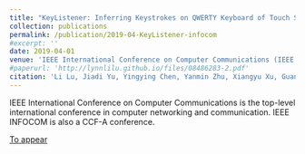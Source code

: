 ```yaml
---
title: "KeyListener: Inferring Keystrokes on QWERTY Keyboard of Touch Screen through Acoustic Signals"
collection: publications
permalink: /publication/2019-04-KeyListener-infocom
#excerpt: ''
date: 2019-04-01
venue: 'IEEE International Conference on Computer Communications (IEEE INFOCOM 2019)'
#paperurl: 'http://lynnlilu.github.io/files/08486283-2.pdf'
citation: 'Li Lu, Jiadi Yu, Yingying Chen, Yanmin Zhu, Xiangyu Xu, Guangtao Xue, Minglu Li. (2019). &quot;KeyListener: Inferring Keystrokes on QWERTY Keyboard of Touch Screen through Acoustic Signals.&quot; <i>IEEE INFOCOM 2019</i>.'
---
```


IEEE International Conference on Computer Communications is the top-level international conference in computer networking and communication. IEEE INFOCOM is also a CCF-A conference.

[To appear](http://lynnlilu.github.io/files/no.pdf)

